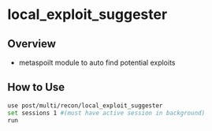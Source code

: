 # local\_exploit\_suggester

## Overview

* metaspoilt module to auto find potential exploits

## How to Use

```bash
use post/multi/recon/local_exploit_suggester
set sessions 1 #(must have active session in background)
run
```

